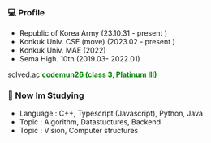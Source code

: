 ### 💻 Profile

- Republic of Korea Army (23.10.31 - present )
- Konkuk Univ. CSE (move) (2023.02 - present )
- Konkuk Univ. MAE (2022)
- Sema High. 10th (2019.03- 2022.01)

solved.ac [**<span style="color:green">codemun26 (class 3, Platinum III)</span>**](https://solved.ac/profile/codemun26)

### 📖 Now Im Studying

- Language : C++, Typescript (Javascript), Python, Java
- Topic : Algorithm, Datastuctures, Backend
- Topic : Vision, Computer structures 
